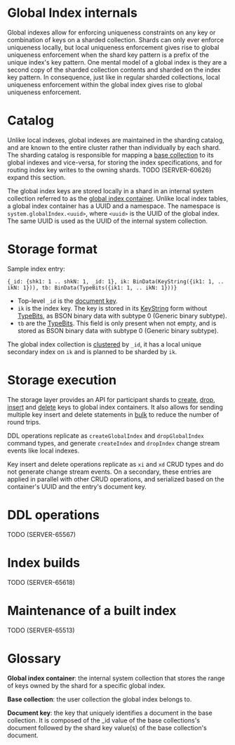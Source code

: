 # Global Index internals

Global indexes allow for enforcing uniqueness constraints on any key or combination of keys on a
sharded collection. Shards can only ever enforce uniqueness locally, but local uniqueness
enforcement gives rise to global uniqueness enforcement when the shard key pattern is a prefix of
the unique index's key pattern. One mental model of a global index is they are a second copy of the
sharded collection contents and sharded on the index key pattern. In consequence, just like in
regular sharded collections, local uniqueness enforcement within the global index gives rise to
global uniqueness enforcement.

# Catalog

Unlike local indexes, global indexes are maintained in the sharding catalog, and are known to the
entire cluster rather than individually by each shard. The sharding catalog is responsible for
mapping a [base collection](#glossary) to its global indexes and vice-versa, for storing the index
specifications, and for routing index key writes to the owning shards. TODO (SERVER-60626) expand
this section.

The global index keys are stored locally in a shard in an internal system collection referred
to as the [global index container](#glossary). Unlike local index tables, a global index container
has a UUID and a namespace. The namespace is `system.globalIndex.<uuid>`, where
`<uuid>` is the UUID of the global index. The same UUID is used as the UUID of the internal system
collection.

# Storage format

Sample index entry:

```
{_id: {shk1: 1 .. shkN: 1, _id: 1}, ik: BinData(KeyString({ik1: 1, .. ikN: 1})), tb: BinData(TypeBits({ik1: 1, .. ikN: 1}))}
```

* Top-level `_id` is the [document key](#glossary).
* `ik` is the index key. The key is stored in its [KeyString](https://github.com/mongodb/mongo/blob/dab0694cd327eb0f7e540de5dee97c69f84ea45d/src/mongo/db/catalog/README.md#keystring)
  form without [TypeBits](https://github.com/mongodb/mongo/blob/dab0694cd327eb0f7e540de5dee97c69f84ea45d/src/mongo/db/catalog/README.md#typebits), as BSON binary data with subtype 0 (Generic binary subtype).
* `tb` are the [TypeBits](https://github.com/mongodb/mongo/blob/dab0694cd327eb0f7e540de5dee97c69f84ea45d/src/mongo/db/catalog/README.md#typebits).
  This field is only present when not empty, and is stored as BSON binary data with subtype 0
  (Generic binary subtype).

The global index collection is [clustered](https://github.com/mongodb/mongo/blob/dab0694cd327eb0f7e540de5dee97c69f84ea45d/src/mongo/db/catalog/README.md#clustered-collections)
by `_id`, it has a local unique secondary index on `ik` and is planned to be sharded by `ik`.

# Storage execution

The storage layer provides an API for participant shards to [create](https://github.com/mongodb/mongo/blob/872b5054b7b434c22adcabfb990188eebb89090f/src/mongo/s/request_types/sharded_ddl_commands.idl#L283),
[drop](https://github.com/mongodb/mongo/blob/872b5054b7b434c22adcabfb990188eebb89090f/src/mongo/s/request_types/sharded_ddl_commands.idl#L293),
[insert](https://github.com/mongodb/mongo/blob/872b5054b7b434c22adcabfb990188eebb89090f/src/mongo/db/s/global_index_crud_commands.idl#L51)
and [delete](https://github.com/mongodb/mongo/blob/872b5054b7b434c22adcabfb990188eebb89090f/src/mongo/db/s/global_index_crud_commands.idl#L64)
keys to global index containers. It also allows for sending multiple key insert and delete
statements in [bulk](https://github.com/mongodb/mongo/blob/872b5054b7b434c22adcabfb990188eebb89090f/src/mongo/db/s/global_index_crud_commands.idl#L77)
to reduce the number of round trips.

DDL operations replicate as `createGlobalIndex` and `dropGlobalIndex` command types, and generate
`createIndex` and `dropIndex` change stream events like local indexes.

Key insert and delete operations replicate as `xi` and `xd` CRUD types and do not generate
change stream events. On a secondary, these entries are applied in parallel with other CRUD
operations, and serialized based on the container's UUID and the entry's document key.
# DDL operations
TODO (SERVER-65567)

# Index builds
TODO (SERVER-65618)
# Maintenance of a built index
TODO (SERVER-65513)

# Glossary
**Global index container**: the internal system collection that stores the range of keys owned by
the shard for a specific global index.

**Base collection**: the user collection the global index belongs to.

**Document key**: the key that uniquely identifies a document in the base collection. It is composed
  of the _id value of the base collections's document followed by the shard key value(s) of the
  base collection's document.
